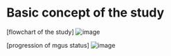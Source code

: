 # Basic concept of the study
[flowchart of the study]
![image](https://github.com/jyleejay/mgus_mm_smm/assets/153345081/e223fd6a-04c0-42f8-83b2-e1649de239a2)

[progression of mgus status]
![image](https://github.com/jyleejay/mgus_mm_smm/assets/153345081/38f1ab62-a68c-46ae-b961-2bb2f19596d6)


